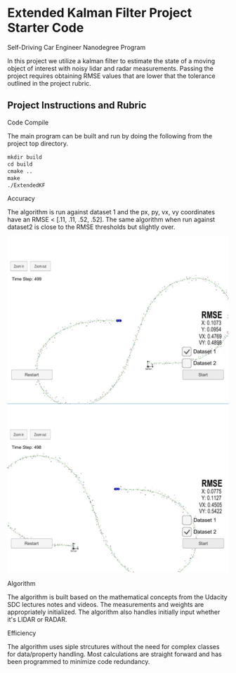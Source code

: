# Extended Kalman Filter Project Starter Code
Self-Driving Car Engineer Nanodegree Program

In this project we utilize a kalman filter to estimate the state of a moving object of interest with noisy lidar and radar measurements. Passing the project requires obtaining RMSE values that are lower that the tolerance outlined in the project rubric. 

## Project Instructions and Rubric

Code Compile

The main program can be built and run by doing the following from the project top directory.

    mkdir build
    cd build
    cmake ..
    make
    ./ExtendedKF

Accuracy

The algorithm is run against dataset 1 and the px, py, vx, vy coordinates have an RMSE < [.11, .11, .52, .52]. The same algorithm when run against dataset2 is close to the RMSE thresholds but slightly over.

[//]: # (Image References)

[image1]: ./DS1.jpg "DS1"
[image2]: ./DS2.jpg "DS2"

![alt text][image1]
![alt text][image2]


Algorithm

The algorithm is built based on the mathematical concepts from the Udacity SDC lectures notes and videos. The measurements and weights are appropriately initialized. The algorithm also handles initially input whether it's LIDAR or RADAR.

Efficiency

The algorithm uses siple strcutures without the need for complex classes for data/property handling. Most calculations are straight forward and has been programmed to minimize code redundancy. 


